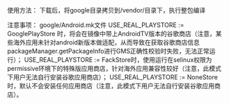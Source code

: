 使用方法：
下载后，将google目录拷贝到/vendor/目录下，执行整包编译

注意事项：
google/Android.mk文件
USE_REAL_PLAYSTORE := GooglePlayStore 时，将会在镜像中带上AndroidTV版本的谷歌商店（注意，某些海外应用未针对android新版本做适配，从而导致在获取谷歌商店信息packageManager.getPackageInfo进行GMS正确性校验时失败，无法正常运行）；
USE_REAL_PLAYSTORE := FackStore时，使用运行在selinux权限为permissive环境下的特殊版应用商店，针对海外应用兼容性较好（注意，此模式下用户无法自行安装谷歌应用商店）；
USE_REAL_PLAYSTORE := NoneStore时，默认不会安装任何应用商店（注意，此模式下用户无法自行安装谷歌应用商店）。
